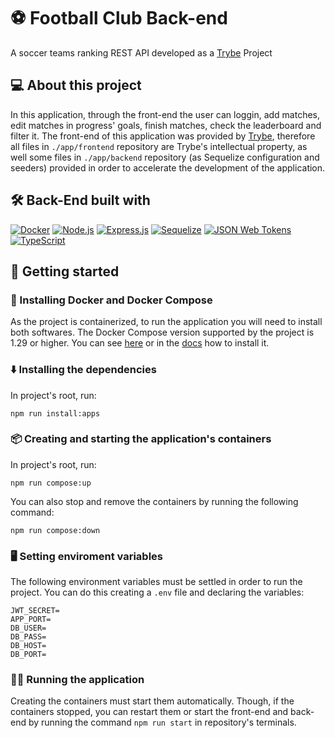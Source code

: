 # ⚽ Football Club Back-end 
A soccer teams ranking REST API developed as a [Trybe](https://www.betrybe.com/) Project

## 💻 About this project
In this application, through the front-end the user can loggin, add matches, edit matches in progress' goals, finish matches, check the leaderboard and filter it. The front-end of this application was provided by [Trybe](https://www.betrybe.com/), therefore all files in `./app/frontend` repository are Trybe's intellectual property, as well some files in `./app/backend` repository (as Sequelize configuration and seeders) provided in order to accelerate the development of the application. 

## 🛠️ Back-End built with
<a href="https://www.docker.com" target="_blank" rel="noreferrer"><img src="https://img.shields.io/badge/docker-%230db7ed.svg?style=for-the-badge&logo=docker&logoColor=white" alt="Docker" /></a>
<a href="https://nodejs.org/en/" target="_blank" rel="noreferrer"><img src="https://img.shields.io/badge/node.js-6DA55F?style=for-the-badge&logo=node.js&logoColor=white" alt="Node.js" /></a>
<a href="https://expressjs.com" target="_blank" rel="noreferrer"><img src="https://img.shields.io/badge/express.js-%23404d59.svg?style=for-the-badge&logo=express&logoColor=%2361DAFB" alt="Express.js" /></a>
<a href="https://sequelize.org" target="_blank" rel="noreferrer"><img src="https://img.shields.io/badge/Sequelize-52B0E7?style=for-the-badge&logo=Sequelize&logoColor=white" alt="Sequelize" /></a>
<a href="https://jwt.io" target="_blank" rel="noreferrer"><img src="https://img.shields.io/badge/JWT-black?style=for-the-badge&logo=JSON%20web%20tokens" alt="JSON Web Tokens" /></a>
<a href="https://www.typescriptlang.org/" target="_blank" rel="noreferrer"><img src="https://img.shields.io/badge/typescript-%23007ACC.svg?style=for-the-badge&logo=typescript&logoColor=white" alt="TypeScript" /></a>

## 🏁 Getting started
### 🐳 Installing Docker and Docker Compose
As the project is containerized, to run the application you will need to install both softwares. The Docker Compose version supported by the project is 1.29 or higher. You can see [here](https://www.digitalocean.com/community/tutorials/how-to-install-and-use-docker-compose-on-ubuntu-20-04-pt) or in the [docs](https://docs.docker.com/compose/install/) how to install it.

### ⬇️ Installing the dependencies
In project's root, run:
```
npm run install:apps
``` 
### 📦 Creating and starting the application's containers
In project's root, run:
```
npm run compose:up
``` 
You can also stop and remove the containers by running the following command:
```
npm run compose:down
``` 

### 🖥️ Setting enviroment variables
The following environment variables must be settled in order to run the project. You can do this creating a `.env` file and declaring the variables:
```
JWT_SECRET=
APP_PORT=
DB_USER=
DB_PASS=
DB_HOST=
DB_PORT=
```

### 🏃‍♀️ Running the application
Creating the containers must start them automatically. Though, if the containers stopped, you can restart them or start the front-end and back-end by running the command `npm run start` in repository's terminals.

